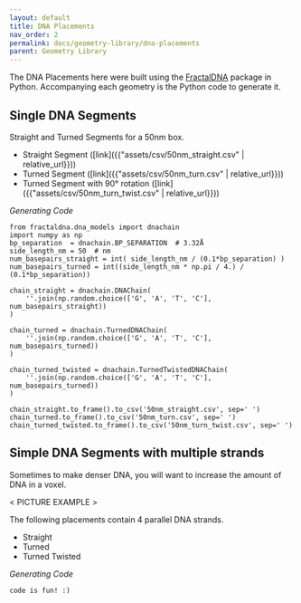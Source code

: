 ```yaml
---
layout: default
title: DNA Placements
nav_order: 2
permalink: docs/geometry-library/dna-placements
parent: Geometry Library
---
```


The DNA Placements here were built using the [FractalDNA]({{site.url}}/docs/geometry-library/fractal-dna)
package in Python. Accompanying each geometry is the Python code to
generate it.

## Single DNA Segments

Straight and Turned Segments for a 50nm box.

* Straight Segment ([link]({{"assets/csv/50nm_straight.csv" | relative_url}}))
* Turned Segment ([link]({{"assets/csv/50nm_turn.csv" | relative_url}}))
* Turned Segment with 90° rotation ([link]({{"assets/csv/50nm_turn_twist.csv" | relative_url}}))

_Generating Code_
```
from fractaldna.dna_models import dnachain
import numpy as np
bp_separation  = dnachain.BP_SEPARATION  # 3.32Å
side_length_nm = 50  # nm
num_basepairs_straight = int( side_length_nm / (0.1*bp_separation) )
num_basepairs_turned = int((side_length_nm * np.pi / 4.) / (0.1*bp_separation))

chain_straight = dnachain.DNAChain(
    ''.join(np.random.choice(['G', 'A', 'T', 'C'], num_basepairs_straight))
)

chain_turned = dnachain.TurnedDNAChain(
    ''.join(np.random.choice(['G', 'A', 'T', 'C'], num_basepairs_turned))
)

chain_turned_twisted = dnachain.TurnedTwistedDNAChain(
    ''.join(np.random.choice(['G', 'A', 'T', 'C'], num_basepairs_turned))
)

chain_straight.to_frame().to_csv('50nm_straight.csv', sep=' ')
chain_turned.to_frame().to_csv('50nm_turn.csv', sep=' ')
chain_turned_twisted.to_frame().to_csv('50nm_turn_twist.csv', sep=' ')
```


## Simple DNA Segments with multiple strands

Sometimes to make denser DNA, you will want to increase the amount of DNA in 
a voxel.

< PICTURE EXAMPLE >

The following placements contain 4 parallel DNA strands.

* Straight
* Turned
* Turned Twisted

_Generating Code_
```
code is fun! :)
```